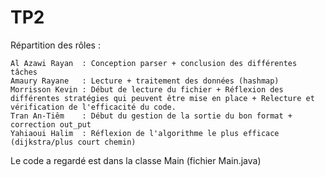 # TP2

Répartition des rôles :

    Al Azawi Rayan  : Conception parser + conclusion des différentes tâches
    Amaury Rayane   : Lecture + traitement des données (hashmap)
    Morrisson Kevin : Début de lecture du fichier + Réflexion des différentes stratégies qui peuvent être mise en place + Relecture et vérification de l'efficacité du code.
    Tran An-Tiêm    : Début du gestion de la sortie du bon format + correction out_put
    Yahiaoui Halim  : Réflexion de l'algorithme le plus efficace (dijkstra/plus court chemin)

Le code a regardé est dans la classe Main (fichier Main.java)